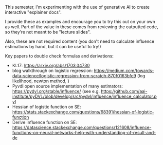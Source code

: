 This semester, I'm experimenting with the use of generative AI to create interactive "explainer docs".

I provide these as examples and encourage you to try this out on your own as well. Part of the value in these comes from reviewing the outputted code, so they're not meant to be "lecture slides".

Also, these are not required content (you don't need to calculate influence estimations by hand, but it can be useful to try!)

Key papers to double check formulas and derivations:
- KL17: https://arxiv.org/abs/1703.04730
- blog walkthrough on logistic regression: https://medium.com/towards-data-science/logistic-regression-from-scratch-870f0163bfc9 (log likelihood, newton method, )
- Pyvdl open source implementation of many estimators: https://pydvl.org/stable/influence/ (see e.g. https://github.com/aai-institute/pyDVL/blob/develop/src/pydvl/influence/influence_calculator.py)
- Hessian of logistic function on SE: https://stats.stackexchange.com/questions/68391/hessian-of-logistic-function
- Derive influence function on SE: https://datascience.stackexchange.com/questions/121608/influence-functions-on-neural-networks-help-with-understanding-of-result-and-de